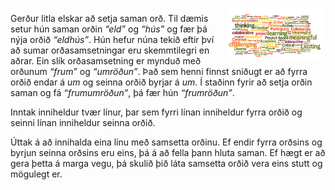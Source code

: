 
<img src="assets/words.png" alt="words" class="img-polaroid" style="float:right;width:30%;margin:6px;" />

Gerður litla elskar að setja saman orð. Til dæmis setur hún saman orðin
*&ldquo;eld&rdquo;* og *&ldquo;hús&rdquo;* og fær þá nýja orðið
*&ldquo;eldhús&rdquo;*. Hún hefur núna tekið eftir því að sumar
orðasamsetningar eru skemmtilegri en aðrar. Ein slík orðasamsetning er mynduð
með orðunum *&ldquo;frum&rdquo;* og *&ldquo;umröðun&rdquo;*. Það sem henni
finnst sniðugt er að fyrra orðið endar á *um* og seinna orðið byrjar á *um*. Í
staðinn fyrir að setja orðin saman og fá *&ldquo;frumumröðun&rdquo;*, þá fær
hún *&ldquo;frumröðun&rdquo;*.

Inntak inniheldur tvær línur, þar sem fyrri línan inniheldur fyrra orðið og
seinni línan inniheldur seinna orðið.

Úttak á að innihalda eina línu með samsetta orðinu. Ef endir fyrra orðsins og
byrjun seinna orðsins eru eins, þá á að fella þann hluta saman. Ef hægt er að
gera þetta á marga vegu, þá skulið þið láta samsetta orðið vera eins stutt og
mögulegt er.


